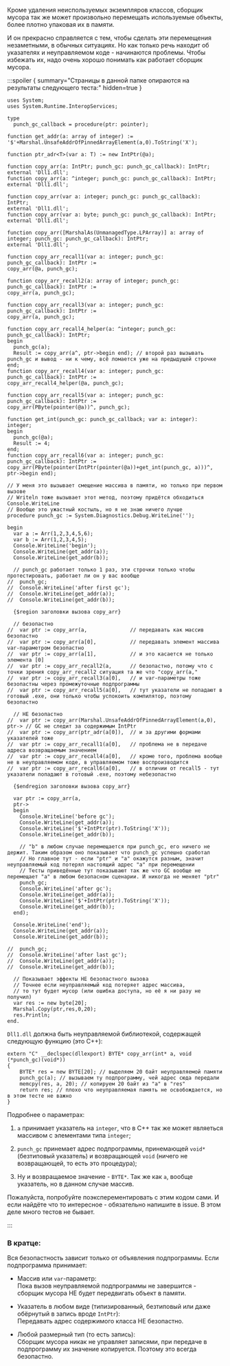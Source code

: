 


Кроме удаления неиспользуемых экземпляров классов, сборщик мусора так же может произвольно
перемещать используемые объекты, более плотно упаковая их в памяти.

И он прекрасно справляется с тем, чтобы сделать эти перемещения незаметными, в обычных ситуациях.
Но как только речь находит об указателях и неуправляемом коде - начинаются проблемы.
Чтобы избежать их, надо очень хорошо понимать как работает сборщик мусора.

:::spoiler { summary="Страницы в данной папке опираются на результаты следующего теста:" hidden=true }

```
uses System;
uses System.Runtime.InteropServices;

type
  punch_gc_callback = procedure(ptr: pointer);
  
function get_addr(a: array of integer) := '$'+Marshal.UnsafeAddrOfPinnedArrayElement(a,0).ToString('X');

function ptr_adr<T>(var a: T) := new IntPtr(@a);

function copy_arr(a: IntPtr; punch_gc: punch_gc_callback): IntPtr;
external 'Dll1.dll';
function copy_arr(a: ^integer; punch_gc: punch_gc_callback): IntPtr;
external 'Dll1.dll';

function copy_arr(var a: integer; punch_gc: punch_gc_callback): IntPtr;
external 'Dll1.dll';
function copy_arr(var a: byte; punch_gc: punch_gc_callback): IntPtr;
external 'Dll1.dll';

function copy_arr([MarshalAs(UnmanagedType.LPArray)] a: array of integer; punch_gc: punch_gc_callback): IntPtr;
external 'Dll1.dll';

function copy_arr_recall1(var a: integer; punch_gc: punch_gc_callback): IntPtr :=
copy_arr(@a, punch_gc);

function copy_arr_recall2(a: array of integer; punch_gc: punch_gc_callback): IntPtr :=
copy_arr(a, punch_gc);

function copy_arr_recall3(var a: integer; punch_gc: punch_gc_callback): IntPtr :=
copy_arr(a, punch_gc);

function copy_arr_recall4_helper(a: ^integer; punch_gc: punch_gc_callback): IntPtr;
begin
  punch_gc(a);
  Result := copy_arr(a^, ptr->begin end); // второй раз вызывать punch_gc и вывод - ни к чему, всё ломается уже на предыдущей строчке
end;
function copy_arr_recall4(var a: integer; punch_gc: punch_gc_callback): IntPtr :=
copy_arr_recall4_helper(@a, punch_gc);

function copy_arr_recall5(var a: integer; punch_gc: punch_gc_callback): IntPtr :=
copy_arr(PByte(pointer(@a))^, punch_gc);

function get_int(punch_gc: punch_gc_callback; var a: integer): integer;
begin
  punch_gc(@a);
  Result := 4;
end;
function copy_arr_recall6(var a: integer; punch_gc: punch_gc_callback): IntPtr :=
copy_arr(PByte(pointer(IntPtr(pointer(@a))+get_int(punch_gc, a)))^, ptr->begin end);

// У меня это вызывает смещение массива в памяти, но только при первом вызове
// Writeln тоже вызывает этот метод, поэтому придётся обходиться Console.WriteLine
// Вообще это ужастный костыль, но я не знаю ничего лучше
procedure punch_gc := System.Diagnostics.Debug.WriteLine('');

begin
  var a := Arr(1,2,3,4,5,6);
  var b := Arr(1,2,3,4,5);
  Console.WriteLine('begin');
  Console.WriteLine(get_addr(a));
  Console.WriteLine(get_addr(b));
  
  // punch_gc работает только 1 раз, эти строчки только чтобы протестировать, работает ли он у вас вообще
//  punch_gc;
//  Console.WriteLine('after first gc');
//  Console.WriteLine(get_addr(a));
//  Console.WriteLine(get_addr(b));
  
  {$region заголовки вызова copy_arr}
  
  // безопастно
//  var ptr := copy_arr(a,              // передавать как массив безопастно
//  var ptr := copy_arr(a[0],           // передавать элемент массива var-параметром безопастно
//  var ptr := copy_arr(a[1],           // и это касается не только элемента [0]
//  var ptr := copy_arr_recall2(a,      // безопастно, потому что с точки зрения copy_arr_recall2 ситуация та же что "copy_arr(a,"
//  var ptr := copy_arr_recall3(a[0],   // и var-параметры тоже безопастны через промежуточные подпрограммы
//  var ptr := copy_arr_recall5(a[0],   // тут указатели не попадают в готовый .exe, они только чтобы успокоить компилятор, поэтому безопастно
  
  // НЕ безопастно
//  var ptr := copy_arr(Marshal.UnsafeAddrOfPinnedArrayElement(a,0), ptr-> // GC не следит за содержимым IntPtr
//  var ptr := copy_arr(ptr_adr(a[0]),  // и за другими формами указателей тоже
//  var ptr := copy_arr_recall1(a[0],   // проблема не в передаче адреса возвращаемым значением
//  var ptr := copy_arr_recall4(a[0],   // кроме того, проблема вообще не в неуправляемом коде, в управляемом тоже воспроизводится
//  var ptr := copy_arr_recall6(a[0],   // в отличии от recall5 - тут указатели попадают в готовый .exe, поэтому небезопастно
  
  {$endregion заголовки вызова copy_arr}
  
  var ptr := copy_arr(a,
  ptr->
  begin
    Console.WriteLine('before gc');
    Console.WriteLine(get_addr(a));
    Console.WriteLine('$'+IntPtr(ptr).ToString('X'));
    Console.WriteLine(get_addr(b));
    
    // "b" в любом случае перемещается при punch_gc, его ничего не держит. Таким образом оно показывает что punch_gc успешно сработал
    // Но главное тут - если "ptr" и "a" окажутся разным, значит неуправляемый код потерял настоящий адрес "a" при перемещении
    // Тесты приведённые тут показывают так же что GC вообще не перемещает "a" в любом безопасном сценарии. И никогда не меняет "ptr"
    punch_gc;
    Console.WriteLine('after gc');
    Console.WriteLine(get_addr(a));
    Console.WriteLine('$'+IntPtr(ptr).ToString('X'));
    Console.WriteLine(get_addr(b));
  end);
  
  Console.WriteLine('end');
  Console.WriteLine(get_addr(a));
  Console.WriteLine(get_addr(b));
  
//  punch_gc;
//  Console.WriteLine('after last gc');
//  Console.WriteLine(get_addr(a));
//  Console.WriteLine(get_addr(b));
  
  // Показывает эффекты НЕ безопастного вызова
  // Точнее если неуправляемый код потеряет адрес массива,
  // то тут будет мусор (или ошибка доступа, но её я ни разу не получил)
  var res := new byte[20];
  Marshal.Copy(ptr,res,0,20);
  res.Println;
end.
```
`Dll1.dll` должна быть неуправляемой библиотекой, содержащей следующую функцию (это C++):
```
extern "C" __declspec(dllexport) BYTE* copy_arr(int* a, void (*punch_gc)(void*))
{
    BYTE* res = new BYTE[20]; // выделяем 20 байт неуправляемой памяти
    punch_gc(a); // вызываем ту подпрограмму, чей адрес сюда передали
    memcpy(res, a, 20); // копируем 20 байт из "a" в "res"
    return res; // плохо что неуправляемая память не освобождается, но в этом тесте не важно
}
```
Подробнее о параметрах:
1. `a` принимает указатель на `integer`, что в C++ так же может являеться массивом с элементами типа `integer`;

2. `punch_gc` принемает адрес подпрограммы, принемающей `void*` (безтиповый указатель)
и возвращающей `void` (ничего не возвращающей, то есть это процедура);

3. Ну и возвращаемое значение - `BYTE*`. Так же как `a`, вообще указатель, но в данном случае массив.

Пожалуйста, попробуйте поэксперементировать с этим кодом сами. И если найдёте
что то интересное - обязательно напишите в issue. В этом деле много тестов не бывает.

:::

### В кратце:

Вся безопастность зависит только от объявления подпрограммы. Если подпрограмма принимает:

- Массив или `var`-параметр:\
Пока вызов неуправляемой подпрограммы не завершится - сборщик мусора НЕ будет передвигать объект в памяти.

- Указатель в любом виде (типизированный, безтиповый или даже обёрнутый в запись вроде `IntPtr`):\
Передавать адрес содержимого класса НЕ безопастно.

- Любой размерный тип (то есть запись):\
Сборщик мусора никак не управляет записями, при передаче в
подпрограмму их значение копируется. Поэтому это всегда безопастно.


